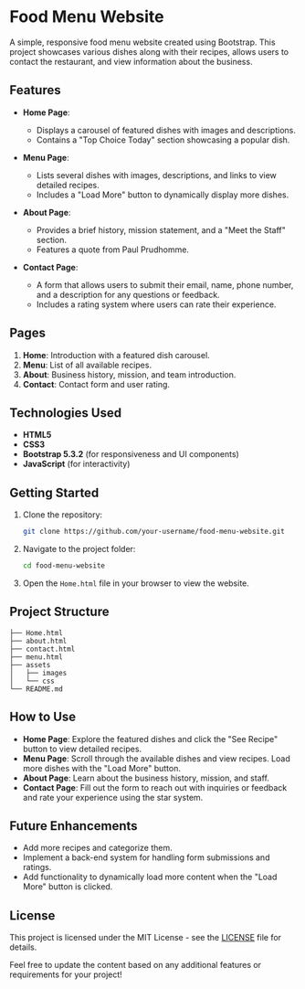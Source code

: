 
# Food Menu Website

A simple, responsive food menu website created using Bootstrap. This project showcases various dishes along with their recipes, allows users to contact the restaurant, and view information about the business.

## Features

- **Home Page**: 
  - Displays a carousel of featured dishes with images and descriptions.
  - Contains a "Top Choice Today" section showcasing a popular dish.

- **Menu Page**:
  - Lists several dishes with images, descriptions, and links to view detailed recipes.
  - Includes a "Load More" button to dynamically display more dishes.

- **About Page**:
  - Provides a brief history, mission statement, and a "Meet the Staff" section.
  - Features a quote from Paul Prudhomme.

- **Contact Page**:
  - A form that allows users to submit their email, name, phone number, and a description for any questions or feedback.
  - Includes a rating system where users can rate their experience.

## Pages

1. **Home**: Introduction with a featured dish carousel.
2. **Menu**: List of all available recipes.
3. **About**: Business history, mission, and team introduction.
4. **Contact**: Contact form and user rating.

## Technologies Used

- **HTML5**
- **CSS3**
- **Bootstrap 5.3.2** (for responsiveness and UI components)
- **JavaScript** (for interactivity)

## Getting Started

1. Clone the repository:

    ```bash
    git clone https://github.com/your-username/food-menu-website.git
    ```

2. Navigate to the project folder:

    ```bash
    cd food-menu-website
    ```

3. Open the `Home.html` file in your browser to view the website.

## Project Structure

```
├── Home.html
├── about.html
├── contact.html
├── menu.html
├── assets
│   ├── images
│   └── css
└── README.md
```

## How to Use

- **Home Page**: Explore the featured dishes and click the "See Recipe" button to view detailed recipes.
- **Menu Page**: Scroll through the available dishes and view recipes. Load more dishes with the "Load More" button.
- **About Page**: Learn about the business history, mission, and staff.
- **Contact Page**: Fill out the form to reach out with inquiries or feedback and rate your experience using the star system.

## Future Enhancements

- Add more recipes and categorize them.
- Implement a back-end system for handling form submissions and ratings.
- Add functionality to dynamically load more content when the "Load More" button is clicked.

## License

This project is licensed under the MIT License - see the [LICENSE](LICENSE) file for details.


Feel free to update the content based on any additional features or requirements for your project!
